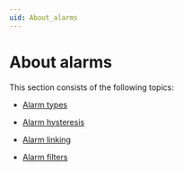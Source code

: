 ```yaml
---
uid: About_alarms
---
```


# About alarms

This section consists of the following topics:

- [Alarm types](xref:Alarm_types)

- [Alarm hysteresis](xref:Alarm_hysteresis)

- [Alarm linking](xref:Alarm_linking)

- [Alarm filters](xref:Alarm_filters)
